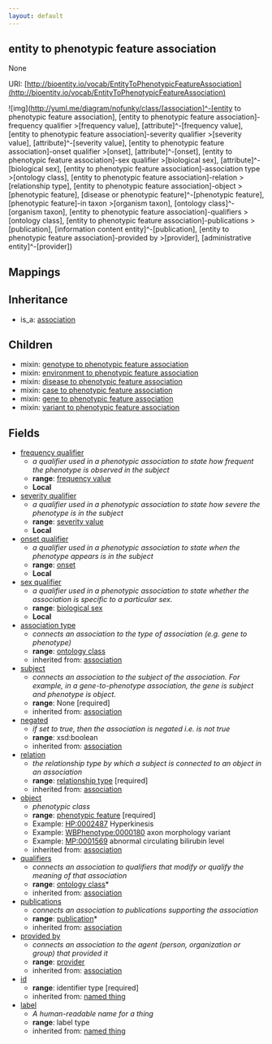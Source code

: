 ```yaml
---
layout: default
---
```


## entity to phenotypic feature association


None

URI: [http://bioentity.io/vocab/EntityToPhenotypicFeatureAssociation](http://bioentity.io/vocab/EntityToPhenotypicFeatureAssociation)


![img](http://yuml.me/diagram/nofunky/class/[association]^-[entity to phenotypic feature association], [entity to phenotypic feature association]-frequency qualifier >[frequency value], [attribute]^-[frequency value], [entity to phenotypic feature association]-severity qualifier >[severity value], [attribute]^-[severity value], [entity to phenotypic feature association]-onset qualifier >[onset], [attribute]^-[onset], [entity to phenotypic feature association]-sex qualifier >[biological sex], [attribute]^-[biological sex], [entity to phenotypic feature association]-association type >[ontology class], [entity to phenotypic feature association]-relation >[relationship type], [entity to phenotypic feature association]-object >[phenotypic feature], [disease or phenotypic feature]^-[phenotypic feature], [phenotypic feature]-in taxon >[organism taxon], [ontology class]^-[organism taxon], [entity to phenotypic feature association]-qualifiers >[ontology class], [entity to phenotypic feature association]-publications >[publication], [information content entity]^-[publication], [entity to phenotypic feature association]-provided by >[provider], [administrative entity]^-[provider])
## Mappings


## Inheritance

 *  is_a: [association](Association.html)

## Children

 *  mixin: [genotype to phenotypic feature association](GenotypeToPhenotypicFeatureAssociation.html)
 *  mixin: [environment to phenotypic feature association](EnvironmentToPhenotypicFeatureAssociation.html)
 *  mixin: [disease to phenotypic feature association](DiseaseToPhenotypicFeatureAssociation.html)
 *  mixin: [case to phenotypic feature association](CaseToPhenotypicFeatureAssociation.html)
 *  mixin: [gene to phenotypic feature association](GeneToPhenotypicFeatureAssociation.html)
 *  mixin: [variant to phenotypic feature association](VariantToPhenotypicFeatureAssociation.html)


## Fields

 * [frequency qualifier](frequency_qualifier.html)
    * _a qualifier used in a phenotypic association to state how frequent the phenotype is observed in the subject_
    * __range__: [frequency value](FrequencyValue.html)
    * __Local__
 * [severity qualifier](severity_qualifier.html)
    * _a qualifier used in a phenotypic association to state how severe the phenotype is in the subject_
    * __range__: [severity value](SeverityValue.html)
    * __Local__
 * [onset qualifier](onset_qualifier.html)
    * _a qualifier used in a phenotypic association to state when the phenotype appears is in the subject_
    * __range__: [onset](Onset.html)
    * __Local__
 * [sex qualifier](sex_qualifier.html)
    * _a qualifier used in a phenotypic association to state whether the association is specific to a particular sex._
    * __range__: [biological sex](BiologicalSex.html)
    * __Local__
 * [association type](association_type.html)
    * _connects an association to the type of association (e.g. gene to phenotype)_
    * __range__: [ontology class](OntologyClass.html)
    * inherited from: [association](Association.html)
 * [subject](subject.html)
    * _connects an association to the subject of the association. For example, in a gene-to-phenotype association, the gene is subject and phenotype is object._
    * __range__: None [required]
    * inherited from: [association](Association.html)
 * [negated](negated.html)
    * _if set to true, then the association is negated i.e. is not true_
    * __range__: xsd:boolean
    * inherited from: [association](Association.html)
 * [relation](relation.html)
    * _the relationship type by which a subject is connected to an object in an association_
    * __range__: [relationship type](RelationshipType.html) [required]
    * inherited from: [association](Association.html)
 * [object](object.html)
    * _phenotypic class_
    * __range__: [phenotypic feature](PhenotypicFeature.html) [required]
    * Example: [HP:0002487](http://purl.obolibrary.org/obo/HP_0002487) Hyperkinesis
    * Example: [WBPhenotype:0000180](http://purl.obolibrary.org/obo/WBPhenotype_0000180) axon morphology variant
    * Example: [MP:0001569](http://purl.obolibrary.org/obo/MP_0001569) abnormal circulating bilirubin level
    * inherited from: [association](Association.html)
 * [qualifiers](qualifiers.html)
    * _connects an association to qualifiers that modify or qualify the meaning of that association_
    * __range__: [ontology class](OntologyClass.html)*
    * inherited from: [association](Association.html)
 * [publications](publications.html)
    * _connects an association to publications supporting the association_
    * __range__: [publication](Publication.html)*
    * inherited from: [association](Association.html)
 * [provided by](provided_by.html)
    * _connects an association to the agent (person, organization or group) that provided it_
    * __range__: [provider](Provider.html)
    * inherited from: [association](Association.html)
 * [id](id.html)
    * __range__: identifier type [required]
    * inherited from: [named thing](NamedThing.html)
 * [label](label.html)
    * _A human-readable name for a thing_
    * __range__: label type
    * inherited from: [named thing](NamedThing.html)
